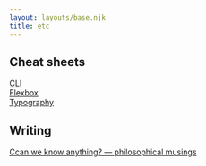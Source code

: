 ```yaml
---
layout: layouts/base.njk
title: etc
---
```


## Cheat sheets
[CLI](/cli/)  
[Flexbox](https://flex.eszter.space)  
[Typography](/typography/)  

## Writing
[Ccan we know anything? — philosophical musings](/can-we-know-anything/)
